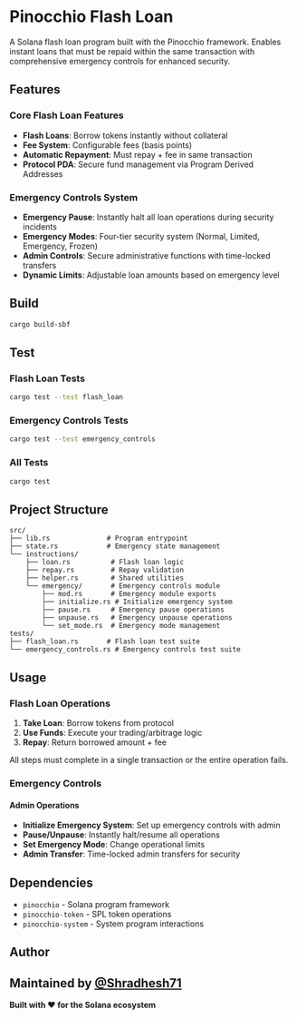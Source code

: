 # Pinocchio Flash Loan

A Solana flash loan program built with the Pinocchio framework. Enables instant loans that must be repaid within the same transaction with comprehensive emergency controls for enhanced security.

## Features

### Core Flash Loan Features
- **Flash Loans**: Borrow tokens instantly without collateral
- **Fee System**: Configurable fees (basis points)
- **Automatic Repayment**: Must repay + fee in same transaction
- **Protocol PDA**: Secure fund management via Program Derived Addresses

### Emergency Controls System
- **Emergency Pause**: Instantly halt all loan operations during security incidents
- **Emergency Modes**: Four-tier security system (Normal, Limited, Emergency, Frozen)
- **Admin Controls**: Secure administrative functions with time-locked transfers
- **Dynamic Limits**: Adjustable loan amounts based on emergency level

## Build

```bash
cargo build-sbf
```

## Test

### Flash Loan Tests
```bash
cargo test --test flash_loan
```

### Emergency Controls Tests
```bash
cargo test --test emergency_controls
```

### All Tests
```bash
cargo test
```

## Project Structure

```
src/
├── lib.rs              # Program entrypoint
├── state.rs            # Emergency state management
└── instructions/
    ├── loan.rs          # Flash loan logic
    ├── repay.rs         # Repay validation
    ├── helper.rs        # Shared utilities
    └── emergency/       # Emergency controls module
        ├── mod.rs       # Emergency module exports
        ├── initialize.rs # Initialize emergency system
        ├── pause.rs     # Emergency pause operations
        ├── unpause.rs   # Emergency unpause operations
        └── set_mode.rs  # Emergency mode management
tests/
├── flash_loan.rs       # Flash loan test suite
└── emergency_controls.rs # Emergency controls test suite
```

## Usage

### Flash Loan Operations
1. **Take Loan**: Borrow tokens from protocol
2. **Use Funds**: Execute your trading/arbitrage logic
3. **Repay**: Return borrowed amount + fee

All steps must complete in a single transaction or the entire operation fails.

### Emergency Controls

#### Admin Operations
- **Initialize Emergency System**: Set up emergency controls with admin
- **Pause/Unpause**: Instantly halt/resume all operations
- **Set Emergency Mode**: Change operational limits
- **Admin Transfer**: Time-locked admin transfers for security

## Dependencies

- `pinocchio` - Solana program framework
- `pinocchio-token` - SPL token operations
- `pinocchio-system` - System program interactions

## Author 

**Maintained by [@Shradhesh71](https://github.com/Shradhesh71)**  
---

**Built with ❤️ for the Solana ecosystem**